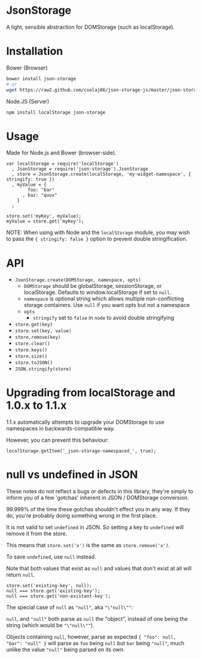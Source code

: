 JsonStorage
====

A light, sensible abstraction for DOMStorage (such as localStorage).

Installation
===

Bower (Browser)

```bash
bower install json-storage
# or
wget https://raw2.github.com/coolaj86/json-storage-js/master/json-storage.js
```

Node.JS (Server)

```bash
npm install localStorage json-storage
```

Usage
===

Made for Node.js and Bower (browser-side).

    var localStorage = require('localStorage')
      , JsonStorage = require('json-storage').JsonStorage
      , store = JsonStorage.create(localStorage, 'my-widget-namespace', { stringify: true })
      , myValue = {
            foo: "bar"
          , baz: "quux"
        }
      ;

    store.set('myKey', myValue); 
    myValue = store.get('myKey');

NOTE: When using with Node and the `localStorage` module,
you may wish to pass the `{ stringify: false }` option to prevent double stringification.

API
===

  * `JsonStorage.create(DOMStorage, namespace, opts)`
    * `DOMStorage` should be globalStorage, sessionStorage, or localStorage. Defaults to window.localStorage if set to `null`.
    * `namespace` is optional string which allows multiple non-conflicting storage containers. Use `null` if you want opts but not a namespace
    * `opts`
      * `stringify` set to `false` in `node` to avoid double stringifying
  * `store.get(key)`
  * `store.set(key, value)`
  * `store.remove(key)`
  * `store.clear()`
  * `store.keys()`
  * `store.size()`
  * `store.toJSON()`
  * `JSON.stringify(store)`

Upgrading from localStorage and 1.0.x to 1.1.x
===

1.1.x automatically attempts to upgrade your DOMStorage to use namespaces in backwards-compatible way.

However, you can prevent this behaviour:

    localStorage.getItem('_json-storage-namespaced_', true);

null vs undefined in JSON
===

These notes do not reflect a bugs or defects in this library,
they're simply to inform you of a few 'gotchas' inherent in JSON / DOMStorage conversion.

99.999% of the time these gotchas shouldn't effect you in any way.
If they do, you're probably doing something wrong in the first place.


It is not valid to set `undefined` in JSON. So setting a key to `undefined` will remove it from the store.

This means that `store.set('x')` is the same as `store.remove('x')`.

To save `undefined`, use `null` instead.


Note that both values that exist as `null` and values that don't exist at all will return `null`.

    store.set('existing-key', null);
    null === store.get('existing-key');
    null === store.get('non-existant-key');


The special case of `null` as `"null"`, aka `"\"null\""`:

`null`, and `"null"` both parse as `null` the "object", instead of one being the string (which would be `"\"null\""`).

Objects containing `null`, however, parse as expected `{ "foo": null, "bar": "null" }` will parse as `foo` being `null` but `bar` being `"null"`, much unlike the value `"null"` being parsed on its own.
